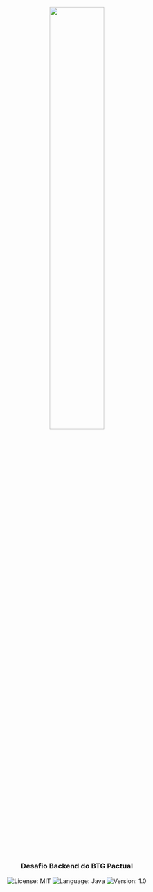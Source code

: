 <p align="center" width="100%">
    <img width="50%" src="https://github.com/buildrun-tech/buildrun-desafio-backend-btg-pactual/blob/main/images/btg-logo.jpg"> 
</p>


<h3 align="center">
  Desafio Backend do BTG Pactual
</h3>

<p align="center">

  <img alt="License: MIT" src="https://img.shields.io/badge/license-MIT-%2304D361">
  <img alt="Language: Java" src="https://img.shields.io/badge/language-java-green">
  <img alt="Version: 1.0" src="https://img.shields.io/badge/version-1.0-yellowgreen">

</p>

